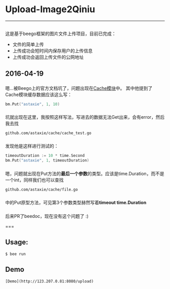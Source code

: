 # Upload-Image2Qiniu
---
## 

这是基于beego框架的图片文件上传项目，目前已完成：

+ 文件的简单上传
+ 上传成功会短时间内保存用户的上传信息
+ 上传成功会返回上传文件的公网地址

## 2016-04-19

### 
嗯...被Beego上的官方文档坑了，问题出现在[Cache模块](http://beego.me/docs/module/cache.md)中。
其中他提到了Cache模块缓存数据应该这么写：

```go
bm.Put("astaxie", 1, 10)
```

### 
坑就出现在这里，我按照这样写法，写进去的数据无法Get出来，会有error，然后我去找

```
github.com/astaxie/cache/cache_test.go
```

### 
发现他是这样进行测试的：

```go
timeoutDuration := 10 * time.Second
bm.Put("astaxie", 1, timeoutDuration)
```

### 
嗯，问题就出现在Put方法的**最后一个参数**的类型。应该是time.Duration，而不是一个int，同样我们也可以查找

```
github.com/astaxie/cache/file.go
```

### 
中的Put原型方法，可见第3个参数类型赫然写着**timeout time.Duration**

### 
后来PR了beedoc，现在没有这个问题了 :)

=== 

## Usage:

```shell
$ bee run 
```

## Demo

`[Demo](http://123.207.0.81:8080/upload)`